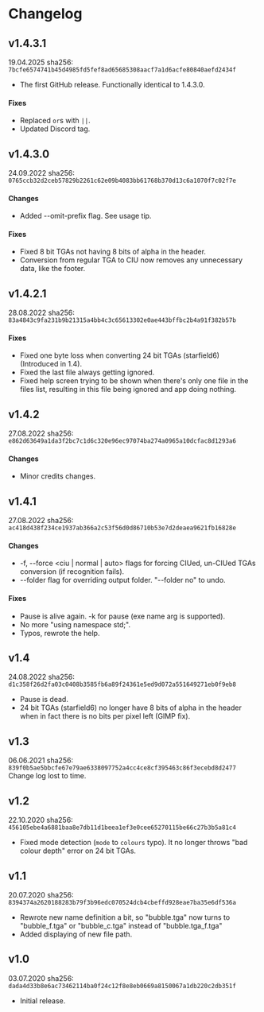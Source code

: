 # Changelog
## v1.4.3.1
19.04.2025
sha256: `7bcfe6574741b45d4985fd5fef8ad65685308aacf7a1d6acfe80840aefd2434f`
* The first GitHub release. Functionally identical to 1.4.3.0.
#### Fixes
* Replaced `or`s with `||`.
* Updated Discord tag.

## v1.4.3.0
24.09.2022
sha256: `0765ccb32d2ceb57829b2261c62e09b4083bb61768b370d13c6a1070f7c02f7e`
#### Changes
* Added --omit-prefix flag. See usage tip.
#### Fixes
* Fixed 8 bit TGAs not having 8 bits of alpha in the header.
* Conversion from regular TGA to CIU now removes any unnecessary data, like the footer.


## v1.4.2.1
28.08.2022
sha256: `83a4843c9fa231b9b21315a4bb4c3c65613302e0ae443bffbc2b4a91f382b57b`
#### Fixes
* Fixed one byte loss when converting 24 bit TGAs (starfield6) (Introduced in 1.4).
* Fixed the last file always getting ignored.
* Fixed help screen trying to be shown when there's only one file in the files list, resulting in this file being ignored and app doing nothing.

## v1.4.2
27.08.2022
sha256: `e862d63649a1da3f2bc7c1d6c320e96ec97074ba274a0965a10dcfac8d1293a6`
#### Changes
* Minor credits changes.

## v1.4.1
27.08.2022
sha256: `ac418d438f234ce1937ab366a2c53f56d0d86710b53e7d2deaea9621fb16828e`
#### Changes
* -f, --force <ciu | normal | auto> flags for forcing CIUed, un-CIUed TGAs conversion (if recognition fails).
* --folder <path> flag for overriding output folder. "--folder no" to undo.
#### Fixes
* Pause is alive again. -k for pause (exe name arg is supported).
* No more "using namespace std;".
* Typos, rewrote the help.

## v1.4
24.08.2022
sha256: `d1c358f26d2fa03c0408b3585fb6a89f24361e5ed9d072a551649271eb0f9eb8`
* Pause is dead.
* 24 bit TGAs (starfield6) no longer have 8 bits of alpha in the header when in fact there is no bits per pixel left (GIMP fix).

## v1.3
06.06.2021
sha256: `839f0b5ae5bbcfe67e79ae6338097752a4cc4ce8cf395463c86f3ecebd8d2477`
Change log lost to time.

## v1.2
22.10.2020
sha256: `456105ebe4a6881baa8e7db11d1beea1ef3e0cee65270115be66c27b3b5a81c4`
* Fixed mode detection (`mode` to `colours` typo). It no longer throws "bad colour depth" error on 24 bit TGAs.

## v1.1
20.07.2020
sha256: `8394374a2620188283b79f3b96edc070524dcb4cbeffd928eae7ba35e6df536a`
* Rewrote new name definition a bit, so "bubble.tga" now turns to "bubble_f.tga" or "bubble_c.tga" instead of "bubble.tga_f.tga"
* Added displaying of new file path.

## v1.0
03.07.2020
sha256: `dada4d33b8e6ac73462114ba0f24c12f8e8eb0669a8150067a1db220c2db351f`
* Initial release.